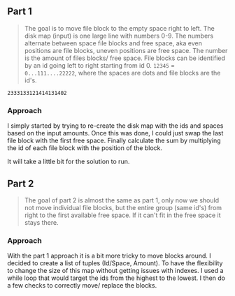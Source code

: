 ## Part 1

> The goal is to move file block to the empty space right to left. The disk map (input) is one large line with numbers 0-9. The numbers alternate between space file blocks and free space, aka even positions are file blocks, uneven positions are free space. The number is the amount of files blocks/ free space. File blocks can be identified by an id going left to right starting from id 0. `12345` = `0...111....22222`, where the spaces are dots and file blocks are the id's.

```
2333133121414131402
```

### Approach

I simply started by trying to re-create the disk map with the ids and spaces based on the input amounts. Once this was done, I could just swap the last file block with the first free space. Finally calculate the sum by multiplying the id of each file block with the position of the block.

It will take a little bit for the solution to run.

## Part 2

> The goal of part 2 is almost the same as part 1, only now we should not move individual file blocks, but the entire group (same id's) from right to the first available free space. If it can't fit in the free space it stays there.

### Approach

With the part 1 approach it is a bit more tricky to move blocks around. I decided to create a list of tuples (Id/Space, Amount). To have the flexibility to change the size of this map without getting issues with indexes. I used a while loop that would target the ids from the highest to the lowest. I then do a few checks to correctly move/ replace the blocks.
